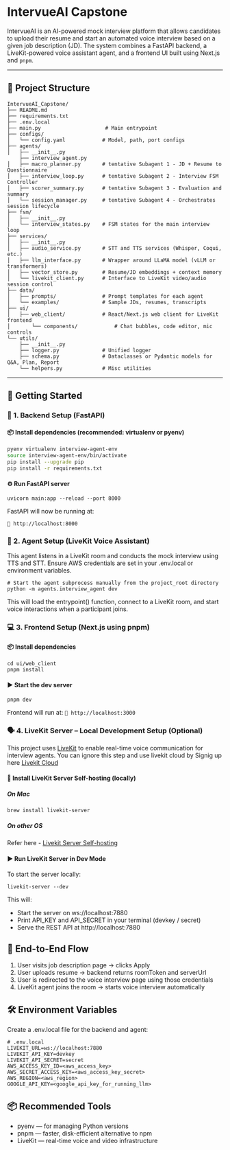 # IntervueAI Capstone

IntervueAI is an AI-powered mock interview platform that allows candidates to upload their resume and start an automated voice interview based on a given job description (JD). The system combines a FastAPI backend, a LiveKit-powered voice assistant agent, and a frontend UI built using Next.js and `pnpm`.

---

## 🧱 Project Structure

```
IntervueAI_Capstone/
├── README.md
├── requirements.txt
├── .env.local
├── main.py                     # Main entrypoint
├── configs/
│   └── config.yaml            # Model, path, port configs
├── agents/
│   ├── __init__.py
    ├── interview_agent.py
│   ├── macro_planner.py       # tentative Subagent 1 - JD + Resume to Questionnaire
│   ├── interview_loop.py      # tentative Subagent 2 - Interview FSM Controller
│   ├── scorer_summary.py      # tentative Subagent 3 - Evaluation and summary
│   └── session_manager.py     # tentative Subagent 4 - Orchestrates session lifecycle
├── fsm/
│   ├── __init__.py
│   └── interview_states.py    # FSM states for the main interview loop
├── services/
│   ├── __init__.py
│   ├── audio_service.py       # STT and TTS services (Whisper, Coqui, etc.)
│   ├── llm_interface.py       # Wrapper around LLaMA model (vLLM or transformers)
│   ├── vector_store.py        # Resume/JD embeddings + context memory
│   └── livekit_client.py      # Interface to LiveKit video/audio session control
├── data/
│   ├── prompts/               # Prompt templates for each agent
│   └── examples/              # Sample JDs, resumes, transcripts
├── ui/
│   ├── web_client/            # React/Next.js web client for LiveKit frontend
│       └── components/            # Chat bubbles, code editor, mic controls
└── utils/
    ├── __init__.py
    ├── logger.py              # Unified logger
    ├── schema.py              # Dataclasses or Pydantic models for Q&A, Plan, Report
    └── helpers.py             # Misc utilities
```


---

## 🚀 Getting Started

### 🐍 1. Backend Setup (FastAPI)

#### 📦 Install dependencies (recommended: virtualenv or pyenv)

```bash
pyenv virtualenv interview-agent-env
source interview-agent-env/bin/activate
pip install --upgrade pip
pip install -r requirements.txt
```

#### ⚙️ Run FastAPI server
```
uvicorn main:app --reload --port 8000
```
FastAPI will now be running at:

```📍 http://localhost:8000```

### 🤖 2. Agent Setup (LiveKit Voice Assistant)
This agent listens in a LiveKit room and conducts the mock interview using TTS and STT.
Ensure AWS credentials are set in your .env.local or environment variables.

```
# Start the agent subprocess manually from the project_root directory
python -m agents.interview_agent dev
```

This will load the entrypoint() function, connect to a LiveKit room, and start voice interactions when a participant joins.

### 💻 3. Frontend Setup (Next.js using pnpm)
#### 📦 Install dependencies
```
cd ui/web_client
pnpm install
```

#### ▶️ Start the dev server

```
pnpm dev
```
Frontend will run at:
```📍 http://localhost:3000```

### 🗣️ 4. LiveKit Server – Local Development Setup (Optional)

This project uses [LiveKit](https://livekit.io/) to enable real-time voice communication for interview agents. You can ignore this step and
use livekit cloud by Signig up here [Livekit Cloud](https://livekit.io) 

#### 🔧 Install LiveKit Server Self-hosting (locally)

##### On Mac
```
brew install livekit-server
```

##### On other OS
Refer here - [Livekit Server Self-hosting](https://docs.livekit.io/home/self-hosting/local/)

#### ▶️ Run LiveKit Server in Dev Mode
To start the server locally:
```
livekit-server --dev
```
This will:
- Start the server on ws://localhost:7880
- Print API_KEY and API_SECRET in your terminal (devkey / secret)
- Serve the REST API at http://localhost:7880

## 🔗 End-to-End Flow

1. User visits job description page → clicks Apply
2. User uploads resume → backend returns roomToken and serverUrl
3. User is redirected to the voice interview page using those credentials
4. LiveKit agent joins the room → starts voice interview automatically

## 🛠️ Environment Variables

Create a .env.local file for the backend and agent:

```
# .env.local
LIVEKIT_URL=ws://localhost:7880
LIVEKIT_API_KEY=devkey
LIVEKIT_API_SECRET=secret
AWS_ACCESS_KEY_ID=<aws_access_key>
AWS_SECRET_ACCESS_KEY=<aws_access_key_secret>
AWS_REGION=<aws_region>
GOOGLE_API_KEY=<google_api_key_for_running_llm>
```

## 📦 Recommended Tools

- pyenv — for managing Python versions
- pnpm — faster, disk-efficient alternative to npm
- LiveKit — real-time voice and video infrastructure
